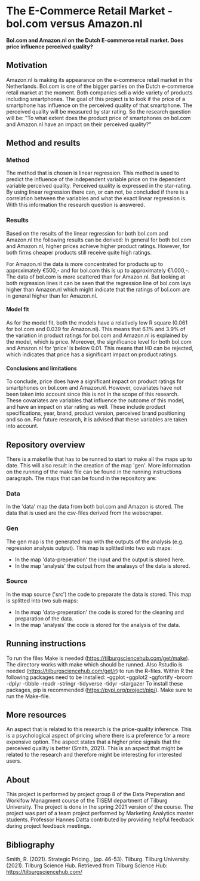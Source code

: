 # The E-Commerce Retail Market - bol.com versus Amazon.nl

__Bol.com and Amazon.nl on the Dutch E-commerce retail market. Does price influence perceived quality?__

## Motivation

Amazon.nl is making its appearance on the e-commerce retail market in the Netherlands. Bol.com is one of the  bigger parties on the Dutch e-commerce retail market at  the moment. Both companies sell a wide variety of  products including smartphones. The goal of this project is to look if the price of a smartphone has influence on the perceived quality of that smartphone. The perceived quality will be measured by star rating. 
So the research question will be:  "To what extent does the product price of smartphones on bol.com and Amazon.nl have an impact on their perceived quality?"

## Method and results

### Method

The method that is chosen is linear regression. This method is used to predict the influence of the independent variable price on the dependent variable perceived quality. Perceived quality is expressed in the star-rating. By using linear regression there can, or can not, be concluded if there is a correlation between the variables and what the exact linear regression is. With this information the research question is answered. 

### Results

Based on the results of the linear regression for both bol.com and Amazon.nl the following results can be derived:
In general for both bol.com and Amazon.nl, higher prices achieve higher product ratings. However, for both firms cheaper products still receive quite high ratings. 

For Amazon.nl the data is more concentrated for products up to approximately €500,- and for bol.com this is up to approximately €1.000,-. The data of bol.com is more scattered than for Amazon.nl. But looking at both regression lines it can be seen that the regression line of bol.com lays higher than Amazon.nl which might indicate that the ratings of bol.com are in general higher than for Amazon.nl.

#### Model fit

As for the model fit, both the models have a relatively low R square (0.061 for bol.com  and 0.039 for Amazon.nl). This means that 6.1% and 3.9% of the variation in product ratings for bol.com and Amazon.nl is explained by the model, which is price. Moreover, the significance level for both bol.com and Amazon.nl for ‘price’ is below 0.01. This means that H0 can be rejected, which indicates that price has a significant impact on product ratings.

#### Conclusions and limitations

To conclude, price does have a significant impact on product ratings for smartphones on bol.com and Amazon.nl. However, covariates have not been taken into account since this is not in the scope of this research. These covariates are variables that influence the outcome of this model, and have an impact on star rating as well. These include product specifications, year, brand, product version, perceived brand positioning and so on. For future research, it is advised that these variables are taken into account.

## Repository overview

There is a makefile that has to be runned to start to make all the maps up to date. This will also result in the creation of the map 'gen'. More information on the running of the make file can be found in the running instructions paragraph. The maps that can be found in the repository are:

### Data

In the 'data' map the data from both bol.com and Amazon is stored. The data that is used are the csv-files derived from the webscraper.

### Gen
The gen map is the generated map with the outputs of the analysis (e.g. regression analysis output). This map is splitted into two sub maps:
- In the map 'data-preperation' the input and the output is stored here. 
- In the map 'analysis' the output from the analasys of the data is stored.

### Source
In the map source ('src') the code to preparate the data is stored. This map is splitted into two sub maps:
- In the map 'data-preperation' the code is stored for the cleaning and preparation of the data. 
- In the map 'analysis' the code is stored for the analysis of the data.

## Running instructions

To run the files Make is needed (https://tilburgsciencehub.com/get/make). The directory works with make which should be runned. Also Rstudio is needed (https://tilburgsciencehub.com/get/r) to run the R-files. Within R the following packages need to be installed:
-ggplot
-ggplot2
-ggfortify
-broom
-dplyr
-tibble
-readr
-stringr
-tidyverse
-tidyr
-stargazer
To  install these packages, pip is recommended (https://pypi.org/project/pip/).
Make sure to run the Make-file.

## More resources

An aspect that is related to this research is the price-quality inference. This is a psychological aspect of pricing where there is a preference for a more expensive option. The aspect states that a higher price signals that the perceived quality is better (Smith, 2021). This is an aspect that might be related to the research and therefore might be interesting for interested users. 

## About

This project is performed by project group 8 of the Data Preperation and Worklfow Managment course of the TISEM department of Tilburg University. The project is done in the spring 2021 version of the course. The project was part of a team project performed by Marketing Analytics master students. Professor Hannes Datta contributed by providing helpful feedback during project feedback meetings. 

## Bibliography

Smith, R. (2021). Strategic Pricing., (pp. 46-53). Tilburg.
Tilburg University. (2021). Tilburg Science Hub. Retrieved from Tilburg Science Hub: https://tilburgsciencehub.com/
